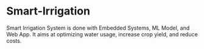 # Smart-Irrigation
Smart Irrigation System is done with Embedded Systems, ML Model, and Web App. It aims at optimizing water usage, increase crop yield, and reduce costs.
